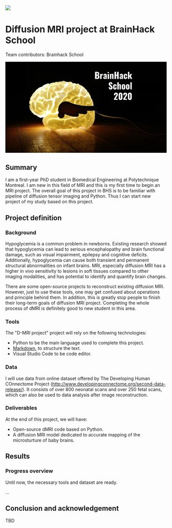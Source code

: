 [![](https://img.shields.io/badge/Visit-our%20project%20page-ff69b4)](https://school.brainhackmtl.org/project/template)

# Diffusion MRI project at BrainHack School

Team contributors: Brainhack School

![BrainHack School](bhs2020.png)

## Summary 

I am a first-year PhD student in Biomedical Engineering at Polytechnique Montreal. I am new in this field of MRI and this is my first time to begin an MRI project. The overall goal of this project in BHS is to be familiar with pipeline of diffusion tensor imaging and Python. Thus I can start new project of my study based on this project.

## Project definition 

### Background

Hypoglycemia is a common problem in newborns. Existing research showed that hypoglycemia can lead to serious encephalopathy and brain functional damage, such as visual impairment, epilepsy and cognitive deficits. Additionally, hypoglycemia can cause both transient and permanent structural abnormalities on infant brains. MRI, especially diffusion MRI has a higher in vivo sensitivity to lesions in soft tissues compared to other imaging modalities, and has potential to identify and quantify brain changes.

There are some open-source projects to reconstruct existing diffusion MRI. However, just to use these tools, one may get confused about operations and principle behind them. In addition, this is greatly stop people to finish their long-term goals of diffusion MRI project. Completing the whole process of dMRI is definitely good to new student in this area.

### Tools 

The "D-MRI project" project will rely on the following technologies: 
 * Python to be the main language used to complete this project.
 * [Markdown](https://guides.github.com/features/mastering-markdown/), to structure the text.
 * Visual Studio Code to be code editor.



### Data 

I will use data from online dataset offered by The Developing Human COnnectome Project (http://www.developingconnectome.org/second-data-release/). It consists of over 800 neonatal scans and over 250 fetal scans, which can also be used to data analysis after image reconstruction.

### Deliverables

At the end of this project, we will have:
 - Open-source dMRI code based on Python.
 - A diffusion MRI model dedicated to accurate mapping of the microsturture of baby brains. 

## Results 

### Progress overview

Until now, the necessary tools and dataset are ready.

...
 
 
## Conclusion and acknowledgement

TBD
